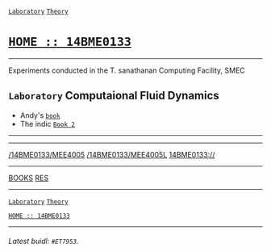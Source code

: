 [`Laboratory`](https://14bme0133.github.io/MEE4006L)
[`Theory`](https://14bme0133.github.io/MEE4006)


# [`HOME :: 14BME0133`](https://14bme0133.github.io/)


---

Experiments conducted in the T. sanathanan Computing Facility, SMEC


## `Laboratory` Computaional Fluid Dynamics

 - Andy's [`book`](a1.pdf)
 - The indic [`Book 2`](m1.pdf)

----
----

[/14BME0133/MEE4005](https://github.com/14BME0133/MEE4005)
[/14BME0133/MEE4005L](https://github.com/14BME0133/MEE4005L)
[14BME0133://](https://github.com/14BME0133/)

---

[BOOKS](https://14bme0133.github.io/MEE4006/textbooks/)
[RES](https://14bme0133.github.io/MEE4006//)

---

[`Laboratory`](https://14bme0133.github.io/MEE4006L)
[`Theory`](https://14bme0133.github.io/MEE4006)


[`HOME :: 14BME0133`](https://14bme0133.github.io/)


---

###### Latest buidl: `#ET7953`.
